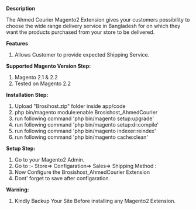 <b>Description</b>

The Ahmed Courier Magento2 Extension gives your customers possibility to choose the wide range delivery service in Bangladesh for on which they want the products purchased from your store to be delivered.

<b>Features</b>

1. Allows Customer to provide expected Shipping Service.

<b>Supported Magento Version Step:</b>
1. Magento 2.1 & 2.2
2. Tested on Magento 2.2

<b>Installation Step:</b>

1. Upload "Brosihost.zip" folder inside app/code
2. php bin/magento module:enable Brosishost_AhmedCourier
3. run following command 'php bin/magento setup:upgrade'
4. run following command 'php bin/magento setup:di:compile'
5. run following command 'php bin/magento indexer:reindex'
6. run following command 'php bin/magento cache:clean'

<b>Setup Step:</b>

1. Go to your Magento2 Admin.
2. Go to :-  Store=> Configaration=> Sales=> Shipping Method :
3. Now Configure the Brosishost_AhmedCourier Extension 
4. Dont' forget to save after configaration.

<b>Warning:</b>

1. Kindly Backup Your Site Before installing any Magento2 Extension. 
